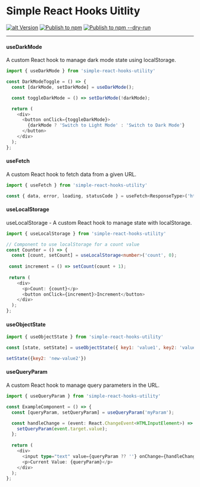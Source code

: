 # Simple React Hooks Uitlity

[![alt Version](https://img.shields.io/npm/v/simple-react-hooks-utility?color=blue)](https://www.npmjs.com/package/simple-react-hooks-utility) [![Publish to npm](https://github.com/ajaxer-org/simple-react-hooks/actions/workflows/publish.yml/badge.svg)](https://github.com/ajaxer-org/simple-react-hooks/actions/workflows/publish.yml) [![Publish to npm --dry-run](https://github.com/ajaxer-org/simple-react-hooks/actions/workflows/publish-dry-run.yml/badge.svg)](https://github.com/ajaxer-org/simple-react-hooks/actions/workflows/publish-dry-run.yml)

---

#### useDarkMode
A custom React hook to manage dark mode state using localStorage.

``` typescript
import { useDarkMode } from 'simple-react-hooks-utility'

const DarkModeToggle = () => {
  const [darkMode, setDarkMode] = useDarkMode();

  const toggleDarkMode = () => setDarkMode(!darkMode);

  return (
    <div>
      <button onClick={toggleDarkMode}>
        {darkMode ? 'Switch to Light Mode' : 'Switch to Dark Mode'}
      </button>
    </div>
  );
};
```



#### useFetch
A custom React hook to fetch data from a given URL.

```javascript
import { useFetch } from 'simple-react-hooks-utility'

const { data, error, loading, statusCode } = useFetch<ResponseType>('https://api.myserver.com');
```



#### useLocalStorage
useLocalStorage - A custom React hook to manage state with localStorage.

``` typescript
import { useLocalStorage } from 'simple-react-hooks-utility'

// Component to use localStorage for a count value
const Counter = () => {
  const [count, setCount] = useLocalStorage<number>('count', 0);
 
 const increment = () => setCount(count + 1);
 
 return (
    <div>
      <p>Count: {count}</p>
      <button onClick={increment}>Increment</button>
    </div>
  );
};
```



#### useObjectState
```javascript
import { useObjectState } from 'simple-react-hooks-utility'

const [state, setState] = useObjectState({ key1: 'value1', key2: 'value2' });

setState({key2: 'new-value2'})
```



#### useQueryParam
A custom React hook to manage query parameters in the URL.

``` typescript
import { useQueryParam } from 'simple-react-hooks-utility'

const ExampleComponent = () => {
  const [queryParam, setQueryParam] = useQueryParam('myParam');

  const handleChange = (event: React.ChangeEvent<HTMLInputElement>) => {
    setQueryParam(event.target.value);
  };
  
  return (
    <div>
      <input type="text" value={queryParam ?? ''} onChange={handleChange} />
      <p>Current Value: {queryParam}</p>
    </div>
  );
};
```
